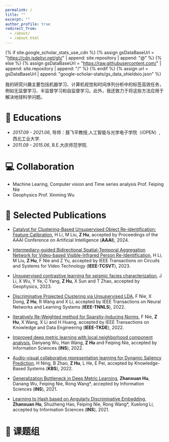 ```yaml
---
permalink: /
title: ""
excerpt: ""
author_profile: true
redirect_from: 
  - /about/
  - /about.html
---
```


{% if site.google_scholar_stats_use_cdn %}
{% assign gsDataBaseUrl = "https://cdn.jsdelivr.net/gh/" | append: site.repository | append: "@" %}
{% else %}
{% assign gsDataBaseUrl = "https://raw.githubusercontent.com/" | append: site.repository | append: "/" %}
{% endif %}
{% assign url = gsDataBaseUrl | append: "google-scholar-stats/gs_data_shieldsio.json" %}

<span class='anchor' id='about-me'></span>

我的研究兴趣主要包括机器学习、计算机视觉和时间序列分析中的标签高效任务，例如无监督学习、半监督学习和自监督学习。此外，我还致力于将这些方法应用于解决地球科学问题。

# 📖 Educations
- *2017.09 - 2021.06*, 导师：聂飞平教授,人工智能与光学电子学院（iOPEN）,西北工业大学. 
- *2011.09 - 2015.06*, B.E.大庆师范学院.

# 💻 Collaboration
- Machine Learing, Computer vision and Time series analysis Prof. Feiping Nie
- Geophysics Prof. Xinming Wu

# 📝 Selected Publications 
- [Catalyst for Clustering-Based Unsupervised Object Re-identification: Feature Calibration](https://ojs.aaai.org/index.php/AAAI/article/view/28092), H Li, M Liu, **Z Hu**, accepted by Proceedings of the AAAI Conference on Artificial Intelligence (**AAAI**), 2024.
  
- [Intermediary-guided Bidirectional Spatial-Temporal Aggregation Network for Video-based Visible-Infrared Person Re-Identification](https://ieeexplore.ieee.org/abstract/document/10047982), H Li, M Liu, **Z Hu**, F Nie and Z Yu, accepted by IEEE Transactions on Circuits and Systems for Video Technology (**IEEE-TCSVT**), 2023.

- [Unsupervised contrastive learning for seismic facies characterization](https://library.seg.org/doi/abs/10.1190/geo2022-0148.1), J Li, X Wu, Y Ye, C Yang, **Z Hu**, X Sun and T Zhao, accepted by Geophysics, 2023.

- [Discriminative Projected Clustering via Unsupervised LDA](https://ieeexplore.ieee.org/abstract/document/9895200), F Nie, X Dong, **Z Hu**, R Wang and X Li, accepted by IEEE Transactions on Neural Networks and Learning Systems (**IEEE-TNNLS**), 2022.

- [Iteratively Re-Weighted method for Sparsity-Inducing Norms](https://ieeexplore.ieee.org/abstract/document/9787082), F Nie, **Z Hu**, X Wang, X Li and H Huang, accepted by IEEE Transactions on Knowledge and Data Engineering (**IEEE-TKDE**), 2022.

- [Improved deep metric learning with local neighborhood component analysis](https://www.sciencedirect.com/science/article/abs/pii/S0020025522012105), Danyang Wu, Han Wang, **Z Hu** and Feiping Nie, accepted by Information Sciences (**INS**), 2022.

- [Audio-visual collaborative representation learning for Dynamic Saliency Prediction](https://www.sciencedirect.com/science/article/abs/pii/S0950705122008486), H Ning, B Zhao, **Z Hu**, L He, E Pei, accepted by Knowledge-Based Systems (**KBS**), 2022.

- [Generalization Bottleneck in Deep Metric Learning](https://www.sciencedirect.com/science/article/pii/S0020025521009543), **Zhanxuan Hu**, Danang Wu, Feiping Nie, Rong Wang*, accepted by Information Sciences (**INS**), 2021.

- [Learning to Hash based on Angularly Discriminative Embedding](https://www.sciencedirect.com/science/article/pii/S0020025521007374), **Zhanxuan Hu**, Shuzheng Hao, Feiping Nie, Rong Wang*, Xuelong Li, accepted by Information Sciences (**INS**), 2021.

# 📖 课题组

